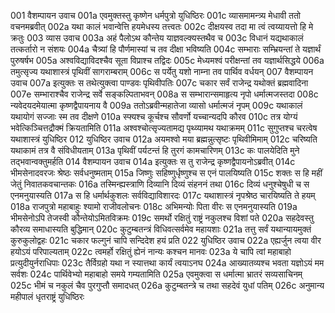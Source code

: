 001	वैशम्पायन उवाच
001a	एवमुक्तस्तु कृष्णेन धर्मपुत्रो युधिष्ठिरः
001c	व्यासमामन्त्र्य मेधावी ततो वचनमब्रवीत्
002a	यथा कालं भवान्वेत्ति हयमेधस्य तत्त्वतः
002c	दीक्षयस्व तदा मा त्वं त्वय्यायत्तो हि मे क्रतुः
003	व्यास उवाच
003a	अहं पैलोऽथ कौन्तेय याज्ञवल्क्यस्तथैव च
003c	विधानं यद्यथाकालं तत्कर्तारो न संशयः
004a	चैत्र्यां हि पौर्णमास्यां च तव दीक्षा भविष्यति
004c	सम्भाराः सम्भ्रियन्तां ते यज्ञार्थं पुरुषर्षभ
005a	अश्वविद्याविदश्चैव सूता विप्राश्च तद्विदः
005c	मेध्यमश्वं परीक्षन्तां तव यज्ञार्थसिद्धये
006a	तमुत्सृज्य यथाशास्त्रं पृथिवीं सागराम्बराम्
006c	स पर्येतु यशो नाम्ना तव पार्थिव वर्धयन्
007	वैशम्पायन उवाच
007a	इत्युक्तः स तथेत्युक्त्वा पाण्डवः पृथिवीपतिः
007c	चकार सर्वं राजेन्द्र यथोक्तं ब्रह्मवादिना
007e	सम्भाराश्चैव राजेन्द्र सर्वे सङ्कल्पिताभवन्
008a	स सम्भारान्समाहृत्य नृपो धर्मात्मजस्तदा
008c	न्यवेदयदमेयात्मा कृष्णद्वैपायनाय वै
009a	ततोऽब्रवीन्महातेजा व्यासो धर्मात्मजं नृपम्
009c	यथाकालं यथायोगं सज्जाः स्म तव दीक्षणे
010a	स्फ्यश्च कूर्चश्च सौवर्णो यच्चान्यदपि कौरव
010c	तत्र योग्यं भवेत्किञ्चित्तद्रौक्मं क्रियतामिति
011a	अश्वश्चोत्सृज्यतामद्य पृथ्व्यामथ यथाक्रमम्
011c	सुगुप्तश्च चरत्वेष यथाशास्त्रं युधिष्ठिर
012	युधिष्ठिर उवाच
012a	अयमश्वो मया ब्रह्मन्नुत्सृष्टः पृथिवीमिमाम्
012c	चरिष्यति यथाकामं तत्र वै संविधीयताम्
013a	पृथिवीं पर्यटन्तं हि तुरगं कामचारिणम्
013c	कः पालयेदिति मुने तद्भवान्वक्तुमर्हति
014	वैशम्पायन उवाच
014a	इत्युक्तः स तु राजेन्द्र कृष्णद्वैपायनोऽब्रवीत्
014c	भीमसेनादवरजः श्रेष्ठः सर्वधनुष्मताम्
015a	जिष्णुः सहिष्णुर्धृष्णुश्च स एनं पालयिष्यति
015c	शक्तः स हि महीं जेतुं निवातकवचान्तकः
016a	तस्मिन्ह्यस्त्राणि दिव्यानि दिव्यं संहननं तथा
016c	दिव्यं धनुश्चेषुधी च स एनमनुयास्यति
017a	स हि धर्मार्थकुशलः सर्वविद्याविशारदः
017c	यथाशास्त्रं नृपश्रेष्ठ चारयिष्यति ते हयम्
018a	राजपुत्रो महाबाहुः श्यामो राजीवलोचनः
018c	अभिमन्योः पिता वीरः स एनमनुयास्यति
019a	भीमसेनोऽपि तेजस्वी कौन्तेयोऽमितविक्रमः
019c	समर्थो रक्षितुं राष्ट्रं नकुलश्च विशां पते
020a	सहदेवस्तु कौरव्य समाधास्यति बुद्धिमान्
020c	कुटुम्बतन्त्रं विधिवत्सर्वमेव महायशाः
021a	तत्तु सर्वं यथान्यायमुक्तं कुरुकुलोद्वहः
021c	चकार फल्गुनं चापि सन्दिदेश हयं प्रति
022	युधिष्ठिर उवाच
022a	एह्यर्जुन त्वया वीर हयोऽयं परिपाल्यताम्
022c	त्वमर्हो रक्षितुं ह्येनं नान्यः कश्चन मानवः
023a	ये चापि त्वां महाबाहो प्रत्युदीयुर्नराधिपाः
023c	तैर्विग्रहो यथा न स्यात्तथा कार्यं त्वयाऽनघ
024a	आख्यातव्यश्च भवता यज्ञोऽयं मम सर्वशः
024c	पार्थिवेभ्यो महाबाहो समये गम्यतामिति
025a	एवमुक्त्वा स धर्मात्मा भ्रातरं सव्यसाचिनम्
025c	भीमं च नकुलं चैव पुरगुप्तौ समादधत्
026a	कुटुम्बतन्त्रे च तथा सहदेवं युधां पतिम्
026c	अनुमान्य महीपालं धृतराष्ट्रं युधिष्ठिरः
